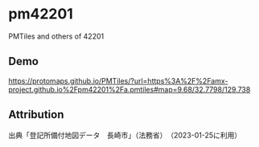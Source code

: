 # pm42201
PMTiles and others of 42201

## Demo
https://protomaps.github.io/PMTiles/?url=https%3A%2F%2Famx-project.github.io%2Fpm42201%2Fa.pmtiles#map=9.68/32.7798/129.738

## Attribution
出典「登記所備付地図データ　長崎市」（法務省）　（2023-01-25に利用）
